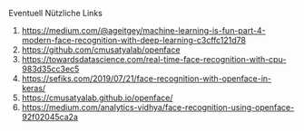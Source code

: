 Eventuell Nützliche Links
1) https://medium.com/@ageitgey/machine-learning-is-fun-part-4-modern-face-recognition-with-deep-learning-c3cffc121d78
2) https://github.com/cmusatyalab/openface
3) https://towardsdatascience.com/real-time-face-recognition-with-cpu-983d35cc3ec5
4) https://sefiks.com/2019/07/21/face-recognition-with-openface-in-keras/
5) https://cmusatyalab.github.io/openface/
6) https://medium.com/analytics-vidhya/face-recognition-using-openface-92f02045ca2a